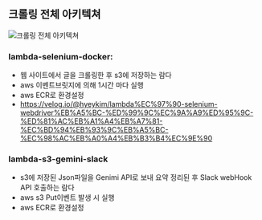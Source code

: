 ## 크롤링 전체 아키텍쳐
![크롤링 전체 아키텍쳐](https://cdn.discordapp.com/attachments/793022818757509131/1276880093188325388/2024-08-23_9.47.02.png?ex=66cb22c1&is=66c9d141&hm=d04c2ac33b726ac27998d64f9819e59a95ac2adec4a97b197a047278d5f18ba6&)

### lambda-selenium-docker: 
- 웹 사이트에서 글을 크롤링한 후 s3에 저장하는 람다
- aws 이벤트브릿지에 의해 1시간 마다 실행
- aws ECR로 환경설정
- https://velog.io/@hyeykim/lambda%EC%97%90-selenium-webdriver%EB%A5%BC-%ED%99%9C%EC%9A%A9%ED%95%9C-%ED%81%AC%EB%A1%A4%EB%A7%81-%EC%BD%94%EB%93%9C%EB%A5%BC-%EC%98%AC%EB%A0%A4%EB%B3%B4%EC%9E%90
   
### lambda-s3-gemini-slack
- s3에 저장된 Json파일을 Genimi API로 보내 요약 정리된 후 Slack webHook API 호출하는 람다
- aws s3 Put이벤트 발생 시 실행
- aws ECR로 환경설정
